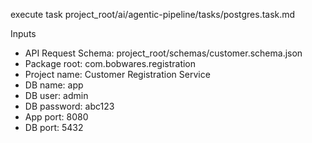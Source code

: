 execute task project_root/ai/agentic-pipeline/tasks/postgres.task.md


Inputs

- API Request Schema: project_root/schemas/customer.schema.json
- Package root: com.bobwares.registration
- Project name: Customer Registration Service
- DB name: app
- DB user: admin
- DB password: abc123
- App port: 8080
- DB port: 5432